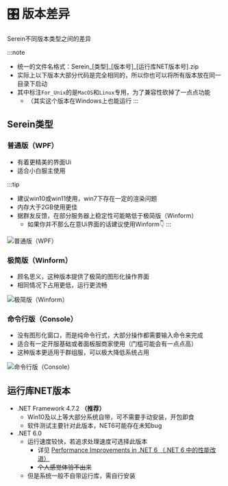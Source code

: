 
# 🎛 版本差异

Serein不同版本类型之间的差异

:::note

- 统一的文件名格式：Serein\_[类型]\_[版本号]\_[运行库NET版本号].zip  
- 实际上以下版本大部分代码是完全相同的，所以你也可以将所有版本放在同一目录下启动
- 其中标注`For_Unix`的是`MacOS`和`Linux`专用，为了兼容性砍掉了一点点功能
  - （其实这个版本在Windows上也能运行
:::

## Serein类型

### 普通版（WPF）

- 有着更精美的界面Ui
- 适合小白服主使用

:::tip

- 建议win10或win11使用，win7下存在一定的渲染问题
- 内存大于2GB使用更佳
- 据群友反馈，在部分服务器上稳定性可能略低于极简版（Winform）
  - 如果你并不那么在意Ui界面的话建议使用Winform👇
:::

![普通版（WPF）](/img/tutorial/differentTypes/wpf.png)

### 极简版（Winform）
  
- 顾名思义，这种版本提供了极简的图形化操作界面
- 相同情况下占用更低，运行更流畅

![极简版（Winform）](/img/tutorial/differentTypes/winform.png)

### 命令行版（Console）

- 没有图形化窗口，而是纯命令行式，大部分操作都需要输入命令来完成
- 适合有一定开服基础或者面板服商家使用（门槛可能会有一点点高）
- 这种版本更适用于群组服，可以极大降低系统占用

![命令行版（Console）](/img/tutorial/differentTypes/console.png)

## 运行库NET版本

- .NET Framework 4.7.2 **（推荐）**
  - Win10及以上等大部分系统自带，可不需要手动安装，开包即食
  - 软件测试主要针对此版本，NET6可能存在未知bug
- .NET 6.0
  - 运行速度较快，若追求处理速度可选择此版本
    - 详见 [Performance Improvements in .NET 6 （.NET 6 中的性能改进）](https://devblogs.microsoft.com/dotnet/performance-improvements-in-net-6/)
    - ~~个人感觉体验不出来~~
  - 但是系统一般不自带运行库，需自行安装
